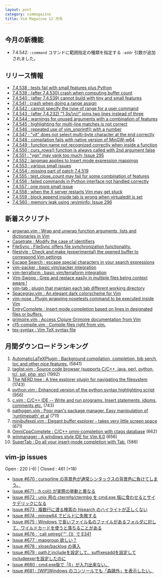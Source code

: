 ```yaml
---
layout: post
category: vimmagazine
title: Vim Magazine 12 月号
---
```


## 今月の新機能

- 7.4.542: `:command` コマンドに範囲指定の種類を指定する `-addr` 引数が追加されました。

## リリース情報

- [7.4.538 : tests fail with small features plus Python](http://code.google.com/p/vim/source/detail?r=3421b24e419c935f3914a4bf7eb6d3b1de3d618f)
- [7.4.539 : (after 7.4.530) crash when computing buffer count](http://code.google.com/p/vim/source/detail?r=77fe94082f5396c2e40f732b30c9d76984969694)
- [7.4.540 : (after 7.4.539) cannot build with tiny and small features](http://code.google.com/p/vim/source/detail?r=93aca8cdd7b8cc1d9e921e243c7c2b6c7fd5f730)
- [7.4.541 : crash when doing a range assign](http://code.google.com/p/vim/source/detail?r=9fbb9c60ab41765a0d9f02b0b6d48cabe7270f0e)
- [7.4.542 : cannot specify the type of range for a user command](http://code.google.com/p/vim/source/detail?r=de877dab1c3163a95ac8e7d3d6c3083a64e3c093)
- [7.4.543 : (after 7.4.232) "1,3s/\\n//" joins two lines instead of three](http://code.google.com/p/vim/source/detail?r=f673842874b6aa9fdbf3f3d9fafc67fe4debcbf6)
- [7.4.544 : warnings for unused arguments with a combination of features](http://code.google.com/p/vim/source/detail?r=89143424f604cd610f7e709ac683dc28a473e078)
- [7.4.545 : highlighting for multi-line matches is not correct](http://code.google.com/p/vim/source/detail?r=d2239abd3edb1e3672916c15ea8df6a01d1b86c6)
- [7.4.546 : repeated use of vim&#x5f;snprintf() with a number](http://code.google.com/p/vim/source/detail?r=84190359b9799b0ecb4d9e8e421471e14f659616)
- [7.4.547 : "vit" does not select multi-byte character at the end correctly](http://code.google.com/p/vim/source/detail?r=19726451aabea7e3640c56703846991c35e59e98)
- [7.4.548 : compilation fails with native version of MinGW-w64](http://code.google.com/p/vim/source/detail?r=26a20ce3532c5e3f47f12facc28a5477fedc9e31)
- [7.4.549 : function name not recognized correctly when inside a function](http://code.google.com/p/vim/source/detail?r=1fd9f1d43660f9645d8dabfd14131371aa2f529f)
- [7.4.550 : curs&#x5f;rows() function is always called with 2nd argument false](http://code.google.com/p/vim/source/detail?r=7cda721eadb04f555a912b220c9047f504480bc6)
- [7.4.551 : "ygn" may yank too much; Issue 295](http://code.google.com/p/vim/source/detail?r=eb0fb921e197c7b1294e1142479c982d1770eaa0)
- [7.4.552 : langmap applies to Insert mode expression mappings](http://code.google.com/p/vim/source/detail?r=c8d6dbdd11563d39c42f16a80f9c74bc68155f7a)
- [7.4.553 : various small issues](http://code.google.com/p/vim/source/detail?r=e13f8073c9f9b8f2e80f32cf0c13073304a3f967)
- [7.4.554 : missing part of patch 7.4.519](http://code.google.com/p/vim/source/detail?r=7e4c22ecc679455fdf3e1eec6681d13d998bebe2)
- [7.4.555 : test&#x5f;close&#x5f;count may fail for some combination of features](http://code.google.com/p/vim/source/detail?r=c124393788693271b446ba24b55dca407e765bbe)
- [7.4.556 : failed commands in Python interface not handled correctly](http://code.google.com/p/vim/source/detail?r=a35752526cd050f35306bac3dc04ac4a34a9f309)
- [7.4.557 : one more small issue](http://code.google.com/p/vim/source/detail?r=fcd5a3207100a1f75d96ead301249c60b4f23d79)
- [7.4.558 : when the X server restarts Vim may get stuck](http://code.google.com/p/vim/source/detail?r=48111d5fd8a8b133b32fa92137a56ae910915370)
- [7.4.559 : block append inside tab is wrong when virtualedit is set](http://code.google.com/p/vim/source/detail?r=29f5cfca338897412e3a7c819085c1fe36da2135)
- [7.4.560 : memory leak using :wviminfo; Issue 296](http://code.google.com/p/vim/source/detail?r=86aacd619ac0ab9b6b6519cf132367b744adf8f0)

## 新着スクリプト

- [argwrap.vim : Wrap and unwrap function arguments, lists and dictionaries in Vim](http://www.vim.org/scripts/script.php?script_id=5062)
- [Casetrate : Modify the case of identifiers](http://www.vim.org/scripts/script.php?script_id=5063)
- [FileSync : FileSync offers file synchronization functionality.](http://www.vim.org/scripts/script.php?script_id=5064)
- [filestyle : Check and make (experimental) the opened buffer to correspond Vim settings](http://www.vim.org/scripts/script.php?script_id=5065)
- [Escape Search : escape special characters in your search expressions](http://www.vim.org/scripts/script.php?script_id=5066)
- [vim-packer : basic vim/packer integration](http://www.vim.org/scripts/script.php?script_id=5067)
- [vim-terraform : basic vim/terraform integration](http://www.vim.org/scripts/script.php?script_id=5068)
- [Vim-Swoop : Grep and replace easily in multiple files being context aware !](http://www.vim.org/scripts/script.php?script_id=5069)
- [vim-tab : plugin that maintain each tab different working directory](http://www.vim.org/scripts/script.php?script_id=5070)
- [Spacegray.vim : An elegant dark colorscheme for Vim](http://www.vim.org/scripts/script.php?script_id=5071)
- [vim-nose : Plugin wrapping nosetests command to be executed inside Vim](http://www.vim.org/scripts/script.php?script_id=5072)
- [EntryComplete : Insert mode completion based on lines in designated files or buffers.](http://www.vim.org/scripts/script.php?script_id=5073)
- [grimoire.vim : Access Clojure Grimoire documentation from Vim](http://www.vim.org/scripts/script.php?script_id=5074)
- [cf5-compile.vim : Compile files right from vim.](http://www.vim.org/scripts/script.php?script_id=5075)
- [tex-syntax : Vim TeX syntax file](http://www.vim.org/scripts/script.php?script_id=5076)

## 月間ダウンロードランキング

1. [AutomaticLaTeXPlugin : Background compilation, completion, bib serch, toc and other nice features.](http://www.vim.org/scripts/script.php?script_id=2945) (5841)
2. [taglist.vim : Source code browser (supports C/C++, java, perl, python, tcl, sql, php, etc)](http://www.vim.org/scripts/script.php?script_id=273) (1992)
3. [The NERD tree : A tree explorer plugin for navigating the filesystem](http://www.vim.org/scripts/script.php?script_id=1658) (1743)
4. [python.vim : Enhanced version of the python syntax highlighting script](http://www.vim.org/scripts/script.php?script_id=790) (956)
5. [c.vim : C/C++ IDE --  Write and run programs. Insert statements, idioms, comments etc.](http://www.vim.org/scripts/script.php?script_id=213) (743)
6. [pathogen.vim : Poor man's package manager. Easy manipulation of 'runtimepath' et al](http://www.vim.org/scripts/script.php?script_id=2332) (711)
7. [minibufexpl.vim : Elegant buffer explorer - takes very little screen space](http://www.vim.org/scripts/script.php?script_id=159) (671)
8. [OmniCppComplete : C/C++ omni-completion with ctags database](http://www.vim.org/scripts/script.php?script_id=1520) (662)
9. [winmanager : A windows style IDE for Vim 6.0](http://www.vim.org/scripts/script.php?script_id=95) (656)
10. [SuperTab : Do all your insert-mode completion with Tab.](http://www.vim.org/scripts/script.php?script_id=1643) (586)

## vim-jp issues

Open : 220 (-6) | Closed : 461 (+18)

- [Issue #670 : cursorline の背景色が通常シンタックスの背景色に負けてしまう。](https://github.com/vim-jp/issues/issues/670)
- [Issue #671 : :h col() が実際の挙動と異なる](https://github.com/vim-jp/issues/issues/671)
- [Issue #672 : unix 用の ctermfg/ctermbg を cmd.exe 版に食わせるとサイケデリックになる](https://github.com/vim-jp/issues/issues/672)
- [Issue #673 : 複数行に渡る検索の hlsearch のハイライトが正しくない](https://github.com/vim-jp/issues/issues/673)
- [Issue #674 : mingw64 でビルドに失敗する](https://github.com/vim-jp/issues/issues/674)
- [Issue #675 : Windows で長いファイル名のファイルがあるフォルダに対して、ワイルドカードを使うと落ちることがある](https://github.com/vim-jp/issues/issues/675)
- [Issue #676 : &#x60;call setreg('"', \[\])&#x60; で E341](https://github.com/vim-jp/issues/issues/676)
- [Issue #677 : mapgroup 欲しい？](https://github.com/vim-jp/issues/issues/677)
- [Issue #678 : xlose/backlog の導入](https://github.com/vim-jp/issues/issues/678)
- [Issue #679 : pathとincludeを設定して、suffixesaddを設定してincludeexprを設定したのに](https://github.com/vim-jp/issues/issues/679)
- [Issue #680 : cmd.exe版で「β」が入力出来ない。](https://github.com/vim-jp/issues/issues/680)
- [Issue #681 : \[WIP\]Windows のコンソールでも「森鷗外」を表示したい。](https://github.com/vim-jp/issues/issues/681)

